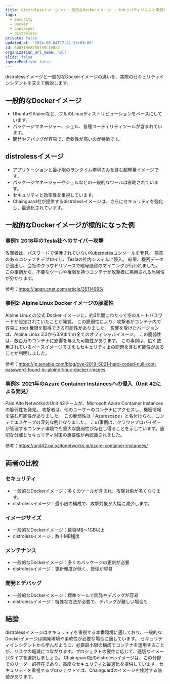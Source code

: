 ```yaml
---
title: distrolessイメージ vs 一般的なDockerイメージ - セキュリティリスクと実例から学ぶ
tags:
  - Security
  - Docker
  - container
  - distroless
private: false
updated_at: '2024-08-04T17:21:15+09:00'
id: 6b8219e8765f39c1e0a2
organization_url_name: null
slide: false
ignorePublish: false
---
```

distrolessイメージと一般的なDockerイメージの違いを、実際のセキュリティインシデントを交えて解説します。

## 一般的なDockerイメージ

- UbuntuやAlpineなど、フルのLinuxディストリビューションをベースにしています。
- パッケージマネージャー、シェル、各種ユーティリティツールが含まれています。
- 開発やデバッグが容易で、柔軟性が高いのが特徴です。

## distrolessイメージ

- アプリケーションと最小限のランタイム環境のみを含む超軽量イメージです。
- パッケージマネージャーやシェルなどの一般的なツールは省略されています。
- セキュリティと効率性を重視しています。
- Chainguard社が提供するdistrolessイメージは、さらにセキュリティを強化し、最適化されています。

## 一般的なDockerイメージが標的になった例

### 事例1: 2018年のTesla社へのサイバー攻撃

攻撃者は、パスワードで保護されていないKubernetesコンソールを発見。
悪意のあるコンテナをデプロイし、Teslaの社内システムに侵入。
結果、機密データが流出し、会社のクラウドリソースで暗号通貨のマイニングが行われました。
この事例から、不要なツールや権限を持つコンテナが攻撃者に悪用される危険性が分かります。

参考：https://japan.cnet.com/article/35114995/

### 事例2: Alpine Linux Dockerイメージの脆弱性

Alpine Linux の公式 Docker イメージに、約3年間にわたって空のルートパスワードが設定されていたことが発覚。
この脆弱性により、攻撃者がコンテナ内で容易に root 権限を取得できる可能性がありました。
影響を受けたバージョンは、Alpine Linux 3.3から3.9までの全てのオフィシャルイメージ。
この脆弱性は、数百万のコンテナに影響を与えた可能性があります。
この事例は、広く使用されているベースイメージでさえもセキュリティ上の問題を含む可能性があることが判明しました。

参考：https://jp.tenable.com/blog/cve-2019-5021-hard-coded-null-root-password-found-in-alpine-linux-docker-images

### 事例3: 2021年のAzure Container Instancesへの侵入（Unit 42による発見）

Palo Alto NetworksのUnit 42チームが、Microsoft Azure Container Instancesの脆弱性を発見。
攻撃者は、他のユーザーのコンテナにアクセスし、機密情報を盗む可能性がありました。
この脆弱性は「Azurescape」と名付けられ、コンテナエスケープの深刻な例となりました。
この事例は、クラウドプロバイダーが管理するコンテナ環境でも重大な脆弱性が存在し得ることを示しています。適切な分離とセキュリティ対策の重要性が再認識されました。

参考：https://unit42.paloaltonetworks.jp/azure-container-instances/

## 両者の比較

### セキュリティ

- 一般的なDockerイメージ：多くのツールが含まれ、攻撃対象が多くなります。
- distrolessイメージ：最小限の構成で、攻撃対象が大幅に減少します。

### イメージサイズ

- 一般的なDockerイメージ：数百MB〜1GB以上
- distrolessイメージ：数十MB程度

### メンテナンス

- 一般的なDockerイメージ：多くのパッケージの更新が必要
- distrolessイメージ：更新頻度が低く、管理が容易

### 開発とデバッグ

- 一般的なDockerイメージ：標準ツールで開発やデバッグが容易
- distrolessイメージ：特殊な方法が必要で、デバッグが難しい場合も

## 結論

distrolessイメージはセキュリティを重視する本番環境に適しており、一般的なDockerイメージは開発環境や柔軟性が必要な場合に適しています。
セキュリティインシデントから学んだように、必要最小限の構成でコンテナを運用することが、リスクの軽減につながります。プロジェクトの要件に応じて、適切なイメージタイプを選択しましょう。
Chainguard社のdistrolessイメージは、この分野でのリーダー的存在であり、高度なセキュリティと最適化を提供しています。セキュリティを重視するプロジェクトでは、Chainguardのイメージを検討する価値があります。
